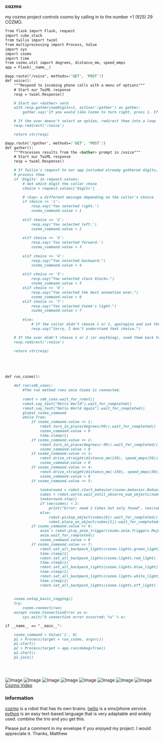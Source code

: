 
### cozmo
my cozmo project controls cozmo by calling in to the number +1 (925) 29 COZMO.

```markdown
from flask import Flask, request
import cube_stack
from twilio import twiml
from multiprocessing import Process, Value
import sys
import cozmo
import time
from cozmo.util import degrees, distance_mm, speed_mmps
app = Flask(__name__)

@app.route("/voice", methods=['GET', 'POST'])
def voice():
    """Respond to incoming phone calls with a menu of options"""
    # Start our TwiML response
    resp = twiml.Response()

    # Start our <Gather> verb
    with resp.gather(numDigits=1, action='/gather') as gather:
        gather.say('If you would like Cozmo to turn right, press 1. If you would like Cozmo to turn left, press 2. If you would like cozmo to go forward, press 3. If you would like cozmo to go backward, press 4. If you would like Cozmo to stack, press 5. If you would like Cozmo to do a cute animation, press 6. If you would like Cozmo to turn its lights, press 7.')

    # If the user doesn't select an option, redirect them into a loop
    resp.redirect('/voice')

    return str(resp)

@app.route('/gather', methods=['GET', 'POST'])
def gather():
    """Processes results from the <Gather> prompt in /voice"""
    # Start our TwiML response
    resp = twiml.Response()

    # If Twilio's request to our app included already gathered digits,
    # process them
    if 'Digits' in request.values:
        # Get which digit the caller chose
        choice = request.values['Digits']

        # <Say> a different message depending on the caller's choice
        if choice == '1':
            resp.say('You selected right.')
            cozmo_command.value = 1
            
        elif choice == '2':
            resp.say('You selected left.')
            cozmo_command.value = 2
            
        elif choice == '3':
            resp.say('You selected forward.')
            cozmo_command.value = 3
            
        elif choice == '4':
            resp.say("You selected backward.")
            cozmo_command.value = 4
            
        elif choice == '5':
            resp.say("You selected stack blocks.")
            cozmo_command.value = 5
        elif choice == '6':
            resp.say("You selected the best animation ever.")
            cozmo_command.value = 6
        elif choice == '7':
            resp.say("You selected Cozmo's light.")
            cozmo_command.value = 7
            
        else:
            # If the caller didn't choose 1 or 2, apologize and ask them again
            resp.say("Sorry, I don't understand that choice.")

    # If the user didn't choose 1 or 2 (or anything), send them back to /voice
    resp.redirect('/voice')

    return str(resp)





def run_cozmo():

    def run(sdk_conn):
        #The run method runs once Cozmo is connected.
        
        robot = sdk_conn.wait_for_robot()
        robot.say_text("Hello World").wait_for_completed()
        robot.say_text("Hello World Again").wait_for_completed()
        global cozmo_command
        while True:
            if cozmo_command.value == 1:
                robot.turn_in_place(degrees(90)).wait_for_completed()
                cozmo_command.value = 0
                time.sleep(1)
            if cozmo_command.value == 2:
                robot.turn_in_place(degrees(-90)).wait_for_completed()
                cozmo_command.value = 0
            if cozmo_command.value == 3:
                robot.drive_straight(distance_mm(150), speed_mmps(50)).wait_for_completed()
                cozmo_command.value = 0
            if cozmo_command.value == 4:
                robot.drive_straight(distance_mm(-150), speed_mmps(50)).wait_for_completed() 
                cozmo_command.value = 0
            if cozmo_command.value == 5:
                
                lookaround = robot.start_behavior(cozmo.behavior.BehaviorTypes.LookAroundInPlace)
                cubes = robot.world.wait_until_observe_num_objects(num=2, object_type=cozmo.objects.LightCube, timeout=60)
                lookaround.stop()
                if len(cubes) < 2:
                    print("Error: need 2 Cubes but only found", len(cubes), "Cube(s)")
                else:
                    robot.pickup_object(cubes[0]).wait_for_completed()
                    robot.place_on_object(cubes[1]).wait_for_completed()
            if cozmo_command.value == 6:
                anim = robot.play_anim_trigger(cozmo.anim.Triggers.MajorWin)
                anim.wait_for_completed()
                cozmo_command.value = 0
            if cozmo_command.value == 7:
                robot.set_all_backpack_lights(cozmo.lights.green_light)
                time.sleep(1)
                robot.set_all_backpack_lights(cozmo.lights.red_light)
                time.sleep(1)
                robot.set_all_backpack_lights(cozmo.lights.blue_light)
                time.sleep(1)
                robot.set_all_backpack_lights(cozmo.lights.white_light)
                time.sleep(1)
                robot.set_all_backpack_lights(cozmo.lights.off_light)
                
                   
    cozmo.setup_basic_logging()
    try:
        cozmo.connect(run)
    except cozmo.ConnectionError as e:
        sys.exit("A connection error occurred: %s" % e)                   

if __name__ == "__main__":

    cozmo_command = Value('i', 0)
    p1 = Process(target = run_cozmo, args=())
    p1.start()
    p2 = Process(target = app.run(debug=True))
    p2.start()
    p1.join()

    
    

```
![Image](https://dmyhprcifcyj5.cloudfront.net/sites/default/files/cozmo-landingpage-imgs/cozmo-game-mobile.jpg)
![Image](https://tctechcrunch2011.files.wordpress.com/2016/10/cozmo_5_360-png.gif)
![Image](https://dmyhprcifcyj5.cloudfront.net/sites/default/files/cozmo-landingpage-imgs/cozmo-peek-mobile.jpg)
![Image](https://cdn0.vox-cdn.com/thumbor/OVf_RC_ubtstGRqSfyVk5hqoy7s=/1020x0/cdn0.vox-cdn.com/uploads/chorus_asset/file/6770225/anki-cozmo-stock-vpavic-12.0.jpg)
![Image](https://c.slashgear.com/wp-content/uploads/2016/06/anki-cozmo-3.gif)
![Image](https://cdn1.vox-cdn.com/uploads/chorus_asset/file/6947125/cozmo.0.gif)
![Image](http://img.huffingtonpost.com/asset/scalefit_630_noupscale/577137d61500002a0073cbd5.gif)
![Image](https://images-na.ssl-images-amazon.com/images/G/01/vince/boost/detailpages/cozmovideo._SR720,404_.jpg)
[Cozmo Video](https://www.youtube.com/watch?v=cD5xwhZf87U)

### information

[cozmo](https://anki.com/en-us/cozmo?_ga=1.85215710.694554497.1483836170) is a robot that has its own brains. [twilio](https://www.twilio.com/) is a sms/phone service. [python](https://www.python.org/) is an easy text-based language that is very adaptable and widely used. combine the trio and you get this.


Please put a comment in my envelope if you enjoyed my project. I would appreciate it. 
Thanks,
Matthew





